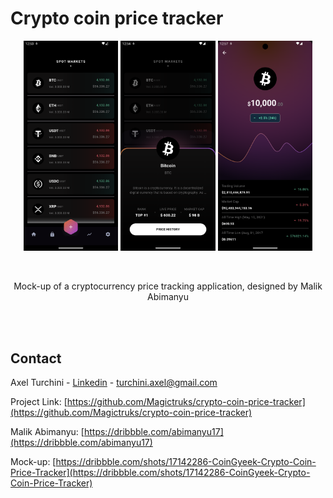 # Crypto coin price tracker

<p align="center">

<div align="center">
<p float="left">
  <img src="assets/screenshot/home_screen.png" width="30%" />
  <img src="assets/screenshot/home_screen_modal.png" width="30%" /> 
  <img src="assets/screenshot/details_screen.png" width="30%" />
</p>
</div>

<br>
  <p align="center">
    Mock-up of a cryptocurrency price tracking application, designed by Malik Abimanyu
  </p>
<br>
<br>

## Contact

Axel Turchini - [Linkedin](www.linkedin.com/in/axelturchini) - turchini.axel@gmail.com

Project Link: [https://github.com/Magictruks/crypto-coin-price-tracker](https://github.com/Magictruks/crypto-coin-price-tracker)

Malik Abimanyu: [https://dribbble.com/abimanyu17](https://dribbble.com/abimanyu17)

Mock-up: [https://dribbble.com/shots/17142286-CoinGyeek-Crypto-Coin-Price-Tracker](https://dribbble.com/shots/17142286-CoinGyeek-Crypto-Coin-Price-Tracker)
